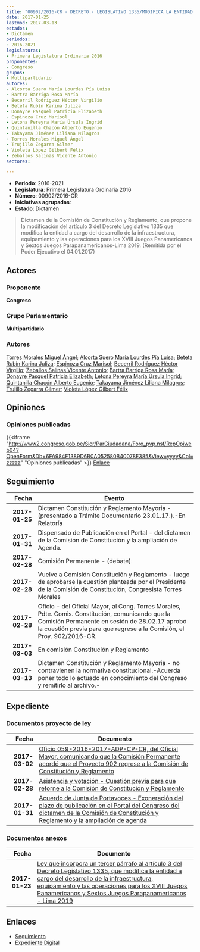 ```yaml
---
title: "00902/2016-CR - DECRETO.- LEGISLATIVO 1335/MODIFICA LA ENTIDAD A CARGO DEL DESARROLLO DE LA INFRAESTRUCTURA, EQUIPAMIENTO Y LAS OPERACIONES PARA LOS XVIII JUEGOS PANAMERICANOS Y SEXTOS JUEGOS PARAPANAMERICANOS-LIMA 2019"
date: 2017-01-25
lastmod: 2017-03-13
estados:
- Dictamen
periodos:
- 2016-2021
legislaturas:
- Primera Legislatura Ordinaria 2016
proponentes:
- Congreso
grupos:
- Multipartidario
autores:
- Alcorta Suero María Lourdes Pía Luisa
- Bartra Barriga Rosa María
- Becerril Rodríguez Héctor Virgilio
- Beteta Rubín Karina Juliza
- Donayre Pasquel Patricia Elizabeth
- Espinoza Cruz Marisol
- Letona Pereyra María Úrsula Ingrid
- Quintanilla Chacón Alberto Eugenio
- Takayama Jiménez Liliana Milagros
- Torres Morales Miguel Ángel
- Trujillo Zegarra Gilmer
- Violeta López Gilbert Félix
- Zeballos Salinas Vicente Antonio
sectores:

---
```

- **Periodo**: 2016-2021
- **Legislatura**: Primera Legislatura Ordinaria 2016
- **Número**: 00902/2016-CR
- **Iniciativas agrupadas**: 
- **Estado**: Dictamen

> Dictamen de la Comisión de Constitución y Reglamento, que propone la modificación del artículo 3 del Decreto Legislativo 1335 que modifica la entidad a cargo del desarrollo de la infraestructura, equipamiento y las operaciones para los XVIII Juegos Panamericanos y Sextos Juegos Parapanamericanos-Lima 2019. (Remitida por el Poder Ejecutivo el 04.01.2017)


## Actores

### Proponente

**Congreso**

### Grupo Parlamentario

**Multipartidario**

### Autores

[Torres Morales Miguel Ángel](mailto:mailto:mtorresm@congreso.gob.pe); [Alcorta Suero María Lourdes Pía Luisa](mailto:mailto:lalcorta@congreso.gob.pe); [Beteta Rubín Karina Juliza](mailto:mailto:kbeteta@congreso.gob.pe); [Espinoza Cruz Marisol](mailto:mailto:mespinozac@congreso.gob.pe); [Becerril Rodríguez Héctor Virgilio](mailto:mailto:hbecerril@congreso.gob.pe); [Zeballos Salinas Vicente Antonio](mailto:mailto:vzeballos@congreso.gob.pe); [Bartra Barriga Rosa María](mailto:mailto:rbartra@congreso.gob.pe); [Donayre Pasquel Patricia Elizabeth](mailto:mailto:pdonayre@congreso.gob.pe); [Letona Pereyra María Úrsula Ingrid](mailto:mailto:mletona@congreso.gob.pe); [Quintanilla Chacón Alberto Eugenio](mailto:mailto:aquintanilla@congreso.gob.pe); [Takayama Jiménez Liliana Milagros](mailto:mailto:ltakayama@congreso.gob.pe); [Trujillo Zegarra Gilmer](mailto:mailto:gtrujilloz@congreso.gob.pe); [Violeta López Gilbert Félix](mailto:mailto:gvioleta@congreso.gob.pe)

## Opiniones

### Opiniones publicadas

{{<iframe "http://www2.congreso.gob.pe/Sicr/ParCiudadana/Foro_pvp.nsf/RepOpiweb04?OpenForm&Db=6FA984F1389D6B0A052580B40078E385&View=yyyy&Col=zzzzz" "Opiniones publicadas" >}}
[Enlace](http://www2.congreso.gob.pe/Sicr/ParCiudadana/Foro_pvp.nsf/RepOpiweb04?OpenForm&Db=6FA984F1389D6B0A052580B40078E385&View=yyyy&Col=zzzzz)


## Seguimiento

| Fecha | Evento |
|------:|--------|
| **2017-01-25** | Dictamen Constitución y Reglamento Mayoria - (presentado a Trámite Documentario 23.01.17.).-En Relatoría |
| **2017-01-31** | Dispensado de Publicación en el Portal - del dictamen de la Comisión de Constitución y la ampliación de Agenda. |
| **2017-02-28** | Comisión Permanente - (debate) |
| **2017-02-28** | Vuelve a Comisión Constitución y Reglamento - luego de aprobarse la cuestión planteada por el Presidente de la Comisión de Constitución, Congresista Torres Morales |
| **2017-02-28** | Oficio - del Oficial Mayor, al Cong. Torres Morales, Pdte. Comis. Constitución, comunicando que la Comisión Permanente en sesión de 28.02.17 aprobó la cuestión previa para que regrese a la Comisión, el Proy. 902/2016-CR. |
| **2017-03-03** | En comisión Constitución y Reglamento |
| **2017-03-13** | Dictamen Constitución y Reglamento Mayoria - no contravienen la normativa constitucional.-Acuerda poner todo lo actuado en conocimiento del Congreso y remitirlo al archivo.- |

## Expediente

### Documentos proyecto de ley

| Fecha | Documento |
|------:|-----------|
| **2017-03-02** | [Oficio 059-2016-2017-ADP-CP-CR, del Oficial Mayor, comunicando que la Comisión Permanente acordó que el Proyecto 902 regrese a la Comisión de Constitución y Reglamento](http://www.leyes.congreso.gob.pe/Documentos/2016_2021/Oficios/Oficialia_Mayor/OFICIO-059-2016-2017-ADP-CP-CR.pdf) |
| **2017-02-28** | [Asistencia y votación - Cuestión previa para que retorne a la Comisión de Constitución y Reglamento](http://www.leyes.congreso.gob.pe/Documentos/2016_2021/Asistencia_y_Votacion/Proyectos_de_Ley/AVCP0090220172802.pdf) |
| **2017-01-31** | [Acuerdo de Junta de Portavoces - Exoneración del plazo de publicación en el Portal del Congreso del dictamen de la Comisión de Constitución y Reglamento y la ampliación de agenda](http://www.leyes.congreso.gob.pe/Documentos/2016_2021/Acuerdos/Junta_Portavoces/AJP0090220170131.pdf) |

### Documentos anexos

| Fecha | Documento |
|------:|-----------|
| **2017-01-23** | [Ley que incorpora un tercer párrafo al artículo 3 del Decreto Legislativo 1335, que modifica la entidad a cargo del desarrollo de la infraestructura, equipamiento y las operaciones para los XVIII Juegos Panamericanos y Sextos Juegos Parapanamericanos - Lima 2019](http://www.leyes.congreso.gob.pe/Documentos/2016_2021/Proyectos_de_Ley_y_de_Resoluciones_Legislativas/PL0090220170123..pdf) |

## Enlaces

- [Seguimiento](http://www2.congreso.gob.pe/Sicr/TraDocEstProc/CLProLey2016.nsf/f7fff46988ca05b1052578e100829cc7/5ba4eecc1fb764a6052580b40078b2d7?OpenDocument)
- [Expediente Digital](http://www2.congreso.gob.pe/Sicr/TraDocEstProc/Expvirt_2011.nsf/visbusqptramdoc1621/00902?opendocument)

